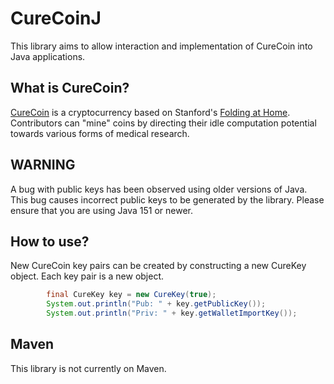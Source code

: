 # CureCoinJ
This library aims to allow interaction and implementation of CureCoin into Java applications. 

## What is CureCoin?
[CureCoin](http://curecoin.net/) is a cryptocurrency based on Stanford's [Folding at Home](http://folding.stanford.edu/). Contributors can "mine" coins by directing their idle computation potential towards various forms of medical research.

## WARNING
A bug with public keys has been observed using older versions of Java. This bug causes incorrect public keys to be generated by the library. Please ensure that you are using Java 151 or newer.

## How to use?
New CureCoin key pairs can be created by constructing a new CureKey object. Each key pair is a new object. 

```java
        final CureKey key = new CureKey(true);
        System.out.println("Pub: " + key.getPublicKey());
        System.out.println("Priv: " + key.getWalletImportKey());
```

## Maven
This library is not currently on Maven. 
